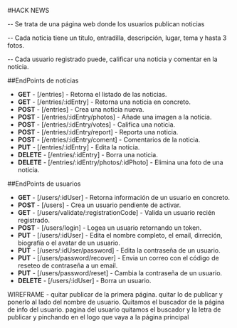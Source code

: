 #HACK NEWS 

-- Se trata de una página web donde los usuarios publican noticias

-- Cada noticia tiene un titulo, entradilla, descripción, lugar, tema y hasta 3 fotos.

-- Cada usuario registrado puede, calificar una noticia y comentar en la noticia.

##EndPoints de noticias 
- **GET**    - [/entries] - Retorna el listado de las noticias.
- **GET**    - [/entries/:idEntry] - Retorna una noticia en concreto.
- **POST**   - [/entries] - Crea una noticia nueva.
- **POST**   - [/entries/:idEntry/photos] - Añade una imagen a la noticia.
- **POST**   - [/entries/:idEntry/votes] - Califica una noticia.
- **POST**   - [/entries/:idEntry/report] - Reporta una noticia. 
- **POST**   - [/entries/:idEntry/coment] - Comentarios de la noticia.
- **PUT**    - [/entries/:idEntry] - Edita la noticia.
- **DELETE** - [/entries/:idEntry] - Borra una noticia.
- **DELETE** - [/entries/:idEntry/photos/:idPhoto] - Elimina una foto de una noticia.   

##EndPoints de usuarios
- **GET**    - [/users/:idUser] - Retorna información de un usuario en concreto.
- **POST**   - [/users] - Crea un usuario pendiente de activar.
- **GET**    - [/users/validate/:registrationCode] - Valida un usuario recién registrado. 
- **POST**   - [/users/login] - Logea un usuario retornando un token.
- **PUT**    - [/users/:idUser] - Edita el nombre completo, el email, dirreción, biografía o el avatar de un usuario.
- **PUT**    - [/users/:idUser/password] - Edita la contraseña de un usuario.
- **PUT**    - [/users/password/recover] - Envia un correo con el código de reseteo de contraseña a un email.
- **PUT**    - [/users/password/reset] - Cambia la contraseña de un usuario.
- **DELETE** - [/users/:idUser] - Borra un usuario.




WIREFRAME - quitar publicar de la primera página.
quitar lo de publicar y ponerlo al lado del nombre de usuario.
Quitamos el buscador de la página de info del usuario.
pagina del usuario quitamos el buscador y la letra de publicar y pinchando en el logo que vaya a la página principal
